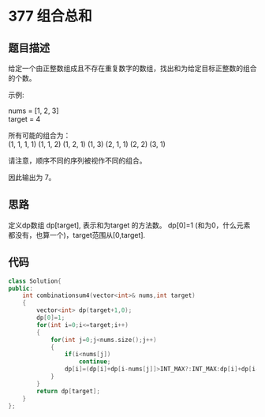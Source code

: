 # 377 组合总和

## 题目描述

给定一个由正整数组成且不存在重复数字的数组，找出和为给定目标正整数的组合的个数。

示例:

nums = [1, 2, 3]\
target = 4

所有可能的组合为：\
(1, 1, 1, 1)
(1, 1, 2)
(1, 2, 1)
(1, 3)
(2, 1, 1)
(2, 2)
(3, 1)

请注意，顺序不同的序列被视作不同的组合。

因此输出为 7。

## 思路

定义dp数组 dp[target], 表示和为target 的方法数。 dp[0]=1 (和为0，什么元素都没有，也算一个)，target范围从[0,target].

## 代码

```C++
class Solution{
public:
    int combinationsum4(vector<int>& nums,int target)
    {
        vector<int> dp(target+1,0);
        dp[0]=1;
        for(int i=0;i<=target;i++)
        {
            for(int j=0;j<nums.size();j++)
            {
                if(i<nums[j])
                    continue;
                dp[i]=(dp[i]+dp[i-nums[j]]>INT_MAX?:INT_MAX:dp[i]+dp[i-nums[j]]);
            }
        }
        return dp[target];
    }
};
```
